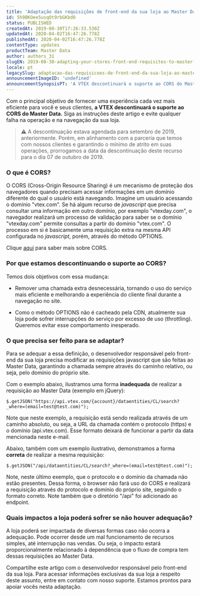 ```yaml
---
title: 'Adaptação das requisições de front-end da sua loja ao Master Data'
id: 5h9BKOee5usqOt9rbGKbdO
status: PUBLISHED
createdAt: 2019-08-30T17:26:33.530Z
updatedAt: 2020-04-02T16:47:26.778Z
publishedAt: 2020-04-02T16:47:26.778Z
contentType: updates
productTeam: Master Data
author: authors_31
slugEN: 2019-08-30-adapting-your-stores-front-end-requisites-to-master-data
locale: pt
legacySlug: adaptacao-das-requisicoes-de-front-end-da-sua-loja-ao-master-data
announcementImageID: 'undefined'
announcementSynopsisPT: 'A VTEX descontinuará o suporte ao CORS do Master Data.'
---
```


Com o principal objetivo de fornecer uma experiência cada vez mais eficiente para você e seus clientes, **a VTEX descontinuará o suporte ao CORS do Master Data.** Siga as instruções deste artigo e evite qualquer falha na operação e na navegação da sua loja.

> ⚠️ A descontinuação estava agendada para setembro de 2019, anteriormente. Porém, em alinhamento com a parceria que temos com nossos clientes e garantindo o mínimo de atrito em suas operações, prorrogamos a data da descontinuação deste recurso para o dia 07 de outubro de 2019.


### O que é CORS?
O CORS (Cross-Origin Resource Sharing) é um mecanismo de proteção dos navegadores quando precisam acessar informações em um domínio diferente do qual o usuário está navegando. Imagine um usuário acessando o domínio "vtex.com". Se há algum recurso de *javascript* que precisa consultar uma informação em outro domínio, por exemplo "vtexday.com", o navegador realizará um processo de validação para saber se o domínio "vtexday.com" permite consultas a partir do domínio "vtex.com". O processo em si é basicamente uma requisição extra na mesma API configurada no *javascript*, porém, através do método OPTIONS. 

Clique [aqui](https://developer.mozilla.org/pt-BR/docs/Web/HTTP/Controle_Acesso_CORS) para saber mais sobre CORS.

### Por que estamos descontinuando o suporte ao CORS?

Temos dois objetivos com essa mudança:

- Remover uma chamada extra desnecessária, tornando o uso do serviço mais eficiente e melhorando a experiência do cliente final durante a navegação no site.

- Como o método OPTIONS não é cacheado pela CDN, atualmente sua loja pode sofrer interrupções do serviço por excesso de uso (throttling). Queremos evitar esse comportamento inesperado.

### O que precisa ser feito para se adaptar?
Para se adequar a essa definição, o desenvolvedor responsável pelo front-end da sua loja precisa modificar as requisições javascript que são feitas ao Master Data, garantindo a chamada sempre através do caminho relativo, ou seja, pelo domínio do próprio site.

Com o exemplo abaixo, ilustramos uma forma **inadequada** de realizar a requisição ao Master Data (exemplo em jQuery):

```$.getJSON("https://api.vtex.com/{account}/dataentities/CL/search?_where=(email=test@test.com)");```

Note que neste exemplo, a requisição está sendo realizada através de um caminho absoluto, ou seja, a URL da chamada contém o protocolo (https) e o domínio (api.vtex.com). Esse formato deixará de funcionar a partir da data mencionada neste e-mail.

Abaixo, também com um exemplo ilustrativo, demonstramos a forma **correta** de realizar a mesma requisição:

```$.getJSON("/api/dataentities/CL/search?_where=(email=test@test.com)");```

Note, neste último exemplo, que o protocolo e o domínio da chamada não estão presentes. Dessa forma, o browser não fará uso do CORS e realizará a requisição através do protocolo e domínio do próprio site, seguindo o formato correto. Note também que o diretório "/api" foi adicionado ao endpoint.

### Quais impactos a loja poderá sofrer se não houver adequação?

A loja poderá ser impactada de diversas formas caso não ocorra a adequação. Pode ocorrer desde um mal funcionamento de recursos simples, até interrupção nas vendas. Ou seja, o impacto estará proporcionalmente relacionado à dependência que o fluxo de compra tem dessas requisições ao Master Data.

Compartilhe este artigo com o desenvolvedor responsável pelo front-end da sua loja. Para acessar informações exclusivas da sua loja a respeito deste assunto, entre em contato com nosso suporte. Estamos prontos para apoiar vocês nesta adaptação.


